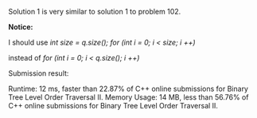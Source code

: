 Solution 1 is very similar to solution 1 to problem 102.

**Notice:** 

I should use *int size = q.size(); for (int i = 0; i < size; i ++)*

instead of *for (int i = 0; i < q.size(); i ++)*

Submission result:

Runtime: 12 ms, faster than 22.87% of C++ online submissions for Binary Tree Level Order Traversal II.
Memory Usage: 14 MB, less than 56.76% of C++ online submissions for Binary Tree Level Order Traversal II.
